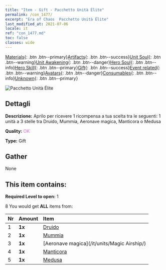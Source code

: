 ```yaml
---
title: "Item - Gift - Pacchetto Unità Élite"
permalink: /con_1477/
excerpt: "Era of Chaos  Pacchetto Unità Élite"
last_modified_at: 2021-07-06
locale: it
ref: "con_1477.md"
toc: false
classes: wide
---
```

 [Materials](/ItemsIT/){: .btn .btn--primary}[Artifacts](/ItemsIT/Artifacts/){: .btn .btn--success}[Unit Soul](/ItemsIT/UnitSoul/){: .btn .btn--warning}[Unit Awakening](/ItemsIT/UnitAwakening/){: .btn .btn--danger}[Hero Soul](/ItemsIT/HeroSoul/){: .btn .btn--info}[Hero Skill](/ItemsIT/HeroSkill/){: .btn .btn--primary}[Gift](/ItemsIT/Gift/){: .btn .btn--success}[Event related](/ItemsIT/Events/){: .btn .btn--warning}[Avatars](/ItemsIT/Avatars/){: .btn .btn--danger}[Consumables](/ItemsIT/Consumables/){: .btn .btn--info}[Unknown](/ItemsIT/Unknown/){: .btn .btn--primary}

 ![Pacchetto Unità Élite](/images/t/i_907055.png)

## Dettagli
 **Descrizione:** Aprilo per ricevere 1 ricompensa a tua scelta tra le seguenti: 1 unità a 3 stelle tra Druido, Mummia, Aeronave magica, Manticora o Medusa

 **Quality:** <span style="color: #DA70D6">OK</span>

 **Type:** Gift

## Gather

  None

## This item contains:

 **Required Level to open:** 1

 8 You would get **ALL** items  from:

  | Nr | Amount |     Item    |
  |:---|:-------|:------------|
  | 1 |  **1x** | [Druido](/it/units/Druid/) |  | 
  | 2 |  **1x** | [Mummia](/it/units/Mummy/) |  | 
  | 3 |  **1x** | [Aeronave magica](/it/units/Magic Airship/) |  | 
  | 4 |  **1x** | [Manticora](/it/units/Manticore/) |  | 
  | 5 |  **1x** | [Medusa](/it/units/Medusa/) |  | 
